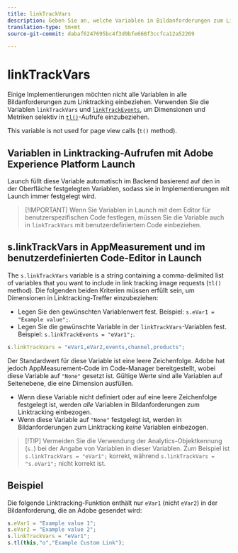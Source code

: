 ```yaml
---
title: linkTrackVars
description: Geben Sie an, welche Variablen in Bildanforderungen zum Linktracking einbezogen werden sollen.
translation-type: tm+mt
source-git-commit: dabaf6247695bc4f3d9bfe668f3ccfca12a52269

---
```



# linkTrackVars

Einige Implementierungen möchten nicht alle Variablen in alle Bildanforderungen zum Linktracking einbeziehen. Verwenden Sie die Variablen `linkTrackVars` und [`linkTrackEvents`](linktrackevents.md), um Dimensionen und Metriken selektiv in [`tl()`](../functions/tl-method.md)-Aufrufe einzubeziehen.

This variable is not used for page view calls (`t()` method).

## Variablen in Linktracking-Aufrufen mit Adobe Experience Platform Launch

Launch füllt diese Variable automatisch im Backend basierend auf den in der Oberfläche festgelegten Variablen, sodass sie in Implementierungen mit Launch immer festgelegt wird.

>[!IMPORTANT] Wenn Sie Variablen in Launch mit dem Editor für benutzerspezifischen Code festlegen, müssen Sie die Variable auch in `linkTrackVars` mit benutzerdefiniertem Code einbeziehen.

## s.linkTrackVars in AppMeasurement und im benutzerdefinierten Code-Editor in Launch

The `s.linkTrackVars` variable is a string containing a comma-delimited list of variables that you want to include in link tracking image requests (`tl()` method). Die folgenden beiden Kriterien müssen erfüllt sein, um Dimensionen in Linktracking-Treffer einzubeziehen:

* Legen Sie den gewünschten Variablenwert fest. Beispiel: `s.eVar1 = "Example value";`.
* Legen Sie die gewünschte Variable in der `linkTrackVars`-Variablen fest. Beispiel: `s.linkTrackEvents = "eVar1";`.

```js
s.linkTrackVars = "eVar1,eVar2,events,channel,products";
```

Der Standardwert für diese Variable ist eine leere Zeichenfolge. Adobe hat jedoch AppMeasurement-Code im Code-Manager bereitgestellt, wobei diese Variable auf `"None"` gesetzt ist. Gültige Werte sind alle Variablen auf Seitenebene, die eine Dimension ausfüllen.

* Wenn diese Variable nicht definiert oder auf eine leere Zeichenfolge festgelegt ist, werden *alle* Variablen in Bildanforderungen zum Linktracking einbezogen.
* Wenn diese Variable auf `"None"` festgelegt ist, werden in Bildanforderungen zum Linktracking *keine* Variablen einbezogen.

>[!TIP] Vermeiden Sie die Verwendung der Analytics-Objektkennung (`s.`) bei der Angabe von Variablen in dieser Variablen. Zum Beispiel ist `s.linkTrackVars = "eVar1";` korrekt, während `s.linkTrackVars = "s.eVar1";` nicht korrekt ist.

## Beispiel

Die folgende Linktracking-Funktion enthält nur `eVar1` (nicht `eVar2`) in der Bildanforderung, die an Adobe gesendet wird:

```js
s.eVar1 = "Example value 1";
s.eVar2 = "Example value 2";
s.linkTrackVars = "eVar1";
s.tl(this,"o","Example Custom Link");
```
